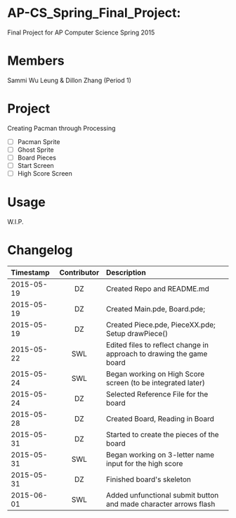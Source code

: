 AP-CS_Spring_Final_Project:
===========================

Final Project for AP Computer Science Spring 2015

Members
=======
Sammi Wu Leung & Dillon Zhang (Period 1)

Project
=======
Creating Pacman through Processing
- [ ] Pacman Sprite
- [ ] Ghost Sprite
- [ ] Board Pieces
- [ ] Start Screen
- [ ] High Score Screen

Usage
=====
W.I.P.

Changelog
=========
| Timestamp  | Contributor  | Description |
|:-----------|:------------:|:------------|
| 2015-05-19 | DZ           | Created Repo and README.md |  
| 2015-05-19 | DZ           | Created Main.pde, Board.pde; |
| 2015-05-19 | DZ           | Created Piece.pde, PieceXX.pde; Setup drawPiece() |
| 2015-05-22 | SWL          | Edited files to reflect change in approach to drawing the game board |
| 2015-05-24 | SWL          | Began working on High Score screen (to be integrated later) |
| 2015-05-24 | DZ           | Selected Reference File for the board |
| 2015-05-28 | DZ           | Created Board, Reading in Board |
| 2015-05-31 | DZ           | Started to create the pieces of the board |
| 2015-05-31 | SWL          | Began working on 3-letter name input for the high score |
| 2015-05-31 | DZ           | Finished board's skeleton |
| 2015-06-01 | SWL          | Added unfunctional submit button and made character arrows flash |

